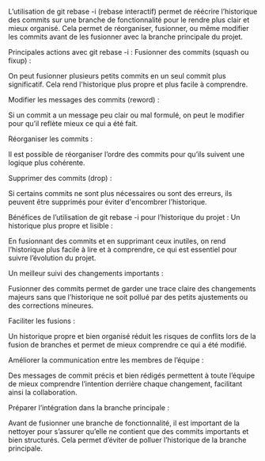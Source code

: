 L’utilisation de git rebase -i (rebase interactif) permet de réécrire l’historique des commits sur une branche de fonctionnalité pour le rendre plus clair et mieux organisé. Cela permet de réorganiser, fusionner, ou même modifier les commits avant de les fusionner avec la branche principale du projet.

Principales actions avec git rebase -i :
Fusionner des commits (squash ou fixup) :

On peut fusionner plusieurs petits commits en un seul commit plus significatif. Cela rend l'historique plus propre et plus facile à comprendre.

Modifier les messages des commits (reword) :

Si un commit a un message peu clair ou mal formulé, on peut le modifier pour qu’il reflète mieux ce qui a été fait.

Réorganiser les commits :

Il est possible de réorganiser l’ordre des commits pour qu’ils suivent une logique plus cohérente.

Supprimer des commits (drop) :

Si certains commits ne sont plus nécessaires ou sont des erreurs, ils peuvent être supprimés pour éviter d'encombrer l’historique.

Bénéfices de l’utilisation de git rebase -i pour l’historique du projet :
Un historique plus propre et lisible :

En fusionnant des commits et en supprimant ceux inutiles, on rend l’historique plus facile à lire et à comprendre, ce qui est essentiel pour suivre l’évolution du projet.

Un meilleur suivi des changements importants :

Fusionner des commits permet de garder une trace claire des changements majeurs sans que l’historique ne soit pollué par des petits ajustements ou des corrections mineures.

Faciliter les fusions :

Un historique propre et bien organisé réduit les risques de conflits lors de la fusion de branches et permet de mieux comprendre ce qui a été modifié.

Améliorer la communication entre les membres de l’équipe :

Des messages de commit précis et bien rédigés permettent à toute l’équipe de mieux comprendre l’intention derrière chaque changement, facilitant ainsi la collaboration.

Préparer l’intégration dans la branche principale :

Avant de fusionner une branche de fonctionnalité, il est important de la nettoyer pour s’assurer qu’elle ne contient que des commits importants et bien structurés. Cela permet d’éviter de polluer l’historique de la branche principale.
